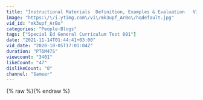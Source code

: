 ```yaml
---
title: "Instructional Materials  Definition, Examples & Evaluation   Video & Lesson Transcript   Study com"
image: "https:\/\/i.ytimg.com\/vi\/mk3upf_ArBo\/hqdefault.jpg"
vid_id: "mk3upf_ArBo"
categories: "People-Blogs"
tags: ["Special Ed General Curriculum Test 081"]
date: "2021-11-14T01:44:41+03:00"
vid_date: "2020-10-05T17:01:04Z"
duration: "PT6M47S"
viewcount: "3401"
likeCount: "47"
dislikeCount: "0"
channel: "Sameer"
---
```

{% raw %}{% endraw %}
